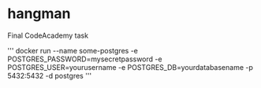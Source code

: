 # hangman
Final CodeAcademy task

'''
docker run --name some-postgres -e POSTGRES_PASSWORD=mysecretpassword -e POSTGRES_USER=yourusername -e POSTGRES_DB=yourdatabasename -p 5432:5432 -d postgres
'''
